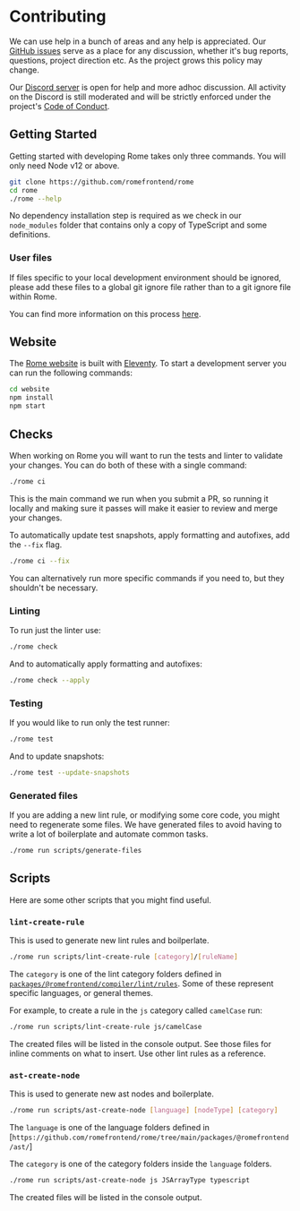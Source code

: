 # Contributing

We can use help in a bunch of areas and any help is appreciated. Our [GitHub issues](https://github.com/romefrontend/rome/issues) serve as a place for any discussion, whether it's bug reports, questions, project direction etc. As the project grows this policy may change.

Our [Discord server](https://discord.gg/9WxHa5d) is open for help and more adhoc discussion. All activity on the Discord is still moderated and will be strictly enforced under the project's [Code of Conduct](./CODE_OF_CONDUCT.md).

## Getting Started

Getting started with developing Rome takes only three commands. You will only need Node v12 or above.

```bash
git clone https://github.com/romefrontend/rome
cd rome
./rome --help
```

No dependency installation step is required as we check in our `node_modules` folder that contains only a copy of TypeScript and some definitions.

### User files

If files specific to your local development environment should be ignored, please add these files to a global git ignore file rather than to a git ignore file within Rome.

You can find more information on this process [here](https://help.github.com/en/github/using-git/ignoring-files#configuring-ignored-files-for-all-repositories-on-your-computer).

## Website

The [Rome website](https://romefrontend.dev/) is built with [Eleventy](https://www.11ty.dev/). To start a development server you can run the following commands:

```bash
cd website
npm install
npm start
```

## Checks

When working on Rome you will want to run the tests and linter to validate your changes. You can do both of these with a single command:

```bash
./rome ci
```

This is the main command we run when you submit a PR, so running it locally and making sure it passes will make it easier to review and merge your changes.

To automatically update test snapshots, apply formatting and autofixes, add the `--fix` flag.

```bash
./rome ci --fix
```

You can alternatively run more specific commands if you need to, but they shouldn't be necessary.

### Linting

To run just the linter use:

```bash
./rome check
```

And to automatically apply formatting and autofixes:

```bash
./rome check --apply
```

### Testing

If you would like to run only the test runner:

```bash
./rome test
```

And to update snapshots:

```bash
./rome test --update-snapshots
```

### Generated files

If you are adding a new lint rule, or modifying some core code, you might need to regenerate some files. We have generated files to avoid having to write a lot of boilerplate and automate common tasks.

```bash
./rome run scripts/generate-files
```

## Scripts

Here are some other scripts that you might find useful.

### `lint-create-rule`

This is used to generate new lint rules and boilperlate.

```bash
./rome run scripts/lint-create-rule [category]/[ruleName]
```

The `category` is one of the lint category folders defined in [`packages/@romefrontend/compiler/lint/rules`](https://github.com/romefrontend/rome/tree/main/packages/@romefrontend/compiler/lint/rules). Some of these represent specific languages, or general themes.

For example, to create a rule in the `js` category called `camelCase` run:

```bash
./rome run scripts/lint-create-rule js/camelCase
```

The created files will be listed in the console output. See those files for inline comments on what to insert. Use other lint rules as a reference.

### `ast-create-node`

This is used to generate new ast nodes and boilerplate.

```bash
./rome run scripts/ast-create-node [language] [nodeType] [category]
```

The `language` is one of the language folders defined in [`https://github.com/romefrontend/rome/tree/main/packages/@romefrontend/ast/`]

The `category` is one of the category folders inside the `language` folders.

```bash
./rome run scripts/ast-create-node js JSArrayType typescript
```

The created files will be listed in the console output.
